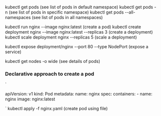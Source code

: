 kubectl get pods (see list of pods in default namespace)
kubectl get pods -n <namespace-name> (see list of pods in specific namespace)
kubectl get pods --all-namespaces (see list of pods in all namespaces)


kubectl run nginx --image nginx:latest (create a pod)
kubectl create deployment nginx --image nginx:latest --replicas 3 (create a deployment)
kubectl scale deployment nginx --replicas 5 (scale a deployment)

kubectl expose deployment/nginx --port 80 --type NodePort (expose a service)

kubectl get nodes -o wide (see details of pods)

### Declarative approach to create a pod

`

apiVersion: v1
kind: Pod
metadata:
  name: nginx
spec:
  containers:
	- name: nginx
	  image: nginx:latest
   
`
kubectl apply -f nginx.yaml (create pod using file)
